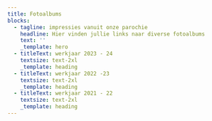 ```yaml
---
title: Fotoalbums
blocks:
  - tagline: impressies vanuit onze parochie
    headline: Hier vinden jullie links naar diverse fotoalbums
    text: ''
    _template: hero
  - titleText: werkjaar 2023 - 24
    textsize: text-2xl
    _template: heading
  - titleText: werkjaar 2022 -23
    textsize: text-2xl
    _template: heading
  - titleText: werkjaar 2021 - 22
    textsize: text-2xl
    _template: heading
---
```






